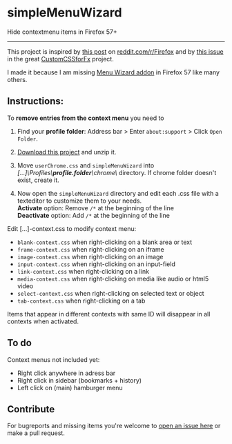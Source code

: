 # simpleMenuWizard

Hide contextmenu items in Firefox 57+

---

This project is inspired by [this post](https://www.reddit.com/r/firefox/comments/7dvtw0/guide_how_to_edit_your_context_menu/) on [reddit.com/r/Firefox](https://www.reddit.com/r/firefox/) and by [this issue](https://github.com/Aris-t2/CustomCSSforFx/issues/76) in the great [CustomCSSforFx](https://github.com/Aris-t2/CustomCSSforFx) project.

I made it because I am missing [Menu Wizard addon](https://addons.mozilla.org/de/firefox/addon/s3menu-wizard/) in Firefox 57 like many others.

## Instructions:

To **remove entries from the context menu** you need to 

1. Find your **profile folder**: Address bar > Enter `about:support` > Click `Open Folder`.

2. [Download this project](https://github.com/stonecrusher/simpleMenuWizard/archive/master.zip) and unzip it.

3. Move `userChrome.css` and `simpleMenuWizard` into *[...]\Profiles\\**profile.folder**\chrome\\* directory. If chrome folder doesn't exist, create it.

4. Now open the `simpleMenuWizard` directory and edit each .css file with a texteditor to customize them to your needs.  
**Activate** option: Remove `/*` at the beginning of the line  
**Deactivate** option: Add `/*` at the beginning of the line

Edit [...]-context.css to modify context menu:

* `blank-context.css`	when right-clicking on a blank area or text
* `frame-context.css` when right-clicking on an iframe  
* `image-context.css` when right-clicking on an image  
* `input-context.css` when right-clicking on an input-field  
* `link-context.css` when right-clicking on a link  
* `media-context.css` when right-clicking on media like audio or html5 video  
* `select-context.css` when right-clicking on selected text or object  
* `tab-context.css` when right-clicking on a tab  

Items that appear in different contexts with same ID will disappear in all contexts when activated.

## To do
Context menus not included yet:
* Right click anywhere in adress bar
* Right click in sidebar (bookmarks + history)
* Left click on (main) hamburger menu

## Contribute
For bugreports and missing items you're welcome to [open an issue here](https://github.com/stonecrusher/simpleMenuWizard/issues) or make a pull request.
